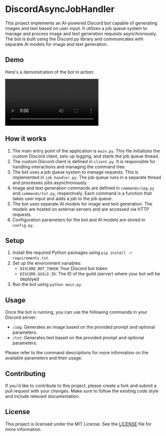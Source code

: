 # DiscordAsyncJobHandler

This project implements an AI-powered Discord bot capable of generating images and text based on user input. It utilizes a job queue system to manage and process image and text generation requests asynchronously. The bot is built using the Discord.py library and communicates with separate AI models for image and text generation.

## Demo

Here's a demonstration of the bot in action:

![Bot demonstration](./assets/bot_demostration.mp4)

## How it works

1. The main entry point of the application is `main.py`. This file initializes the custom Discord client, sets up logging, and starts the job queue thread.
2. The custom Discord client is defined in `client.py`. It is responsible for handling interactions and managing the command tree.
3. The bot uses a job queue system to manage requests. This is implemented in `job_handler.py`. The job queue runs in a separate thread and processes jobs asynchronously.
4. Image and text generation commands are defined in `commands/img.py` and `commands/txt.py`, respectively. Each command is a function that takes user input and adds a job to the job queue.
5. The bot uses separate AI models for image and text generation. The models are hosted on external servers and are accessed via HTTP requests.
6. Configuration parameters for the bot and AI models are stored in `config.py`.

## Setup

1. Install the required Python packages using `pip install -r requirements.txt`.
2. Set up the environment variables:
   - `DISCORD_BOT_TOKEN`: Your Discord bot token
   - `DISCORD_GUILD_ID`: The ID of the guild (server) where your bot will be deployed
3. Run the bot using `python main.py`.

## Usage

Once the bot is running, you can use the following commands in your Discord server:

- `/img`: Generates an image based on the provided prompt and optional parameters.
- `/txt`: Generates text based on the provided prompt and optional parameters.

Please refer to the command descriptions for more information on the available parameters and their usage.

## Contributing

If you'd like to contribute to this project, please create a fork and submit a pull request with your changes. Make sure to follow the existing code style and include relevant documentation.

## License

This project is licensed under the MIT License. See the [LICENSE](LICENSE) file for more information.

